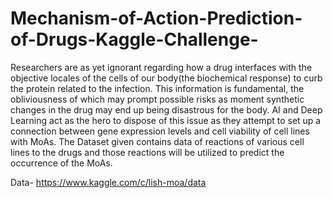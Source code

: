 # Mechanism-of-Action-Prediction-of-Drugs-Kaggle-Challenge-
Researchers are as yet ignorant regarding how a drug interfaces with the objective locales of the cells of our body(the biochemical response) to curb the protein related to the infection. This information is fundamental, the obliviousness of which may prompt possible risks as moment synthetic changes in the drug may end up being disastrous for the body. AI and Deep Learning act as the hero to dispose of this issue as they attempt to set up a connection between gene expression levels and cell viability of cell lines with MoAs. The Dataset given contains data of reactions of various cell lines to the drugs and those reactions will be utilized to predict the occurrence of the MoAs.

Data- https://www.kaggle.com/c/lish-moa/data
